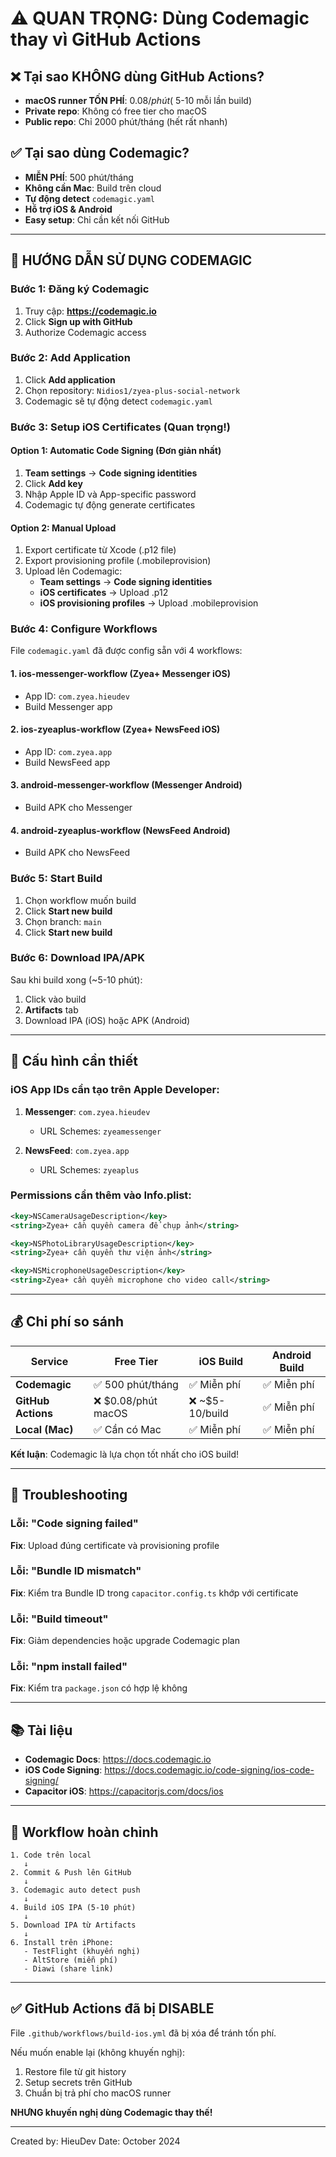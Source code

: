 # ⚠️ QUAN TRỌNG: Dùng Codemagic thay vì GitHub Actions

## ❌ Tại sao KHÔNG dùng GitHub Actions?

- **macOS runner TỐN PHÍ**: $0.08/phút (~$5-10 mỗi lần build)
- **Private repo**: Không có free tier cho macOS
- **Public repo**: Chỉ 2000 phút/tháng (hết rất nhanh)

## ✅ Tại sao dùng Codemagic?

- **MIỄN PHÍ**: 500 phút/tháng
- **Không cần Mac**: Build trên cloud
- **Tự động detect** `codemagic.yaml`
- **Hỗ trợ iOS & Android**
- **Easy setup**: Chỉ cần kết nối GitHub

---

## 🚀 HƯỚNG DẪN SỬ DỤNG CODEMAGIC

### Bước 1: Đăng ký Codemagic

1. Truy cập: **https://codemagic.io**
2. Click **Sign up with GitHub**
3. Authorize Codemagic access

### Bước 2: Add Application

1. Click **Add application**
2. Chọn repository: `Nidios1/zyea-plus-social-network`
3. Codemagic sẽ tự động detect `codemagic.yaml`

### Bước 3: Setup iOS Certificates (Quan trọng!)

#### Option 1: Automatic Code Signing (Đơn giản nhất)

1. **Team settings** → **Code signing identities**
2. Click **Add key**
3. Nhập Apple ID và App-specific password
4. Codemagic tự động generate certificates

#### Option 2: Manual Upload

1. Export certificate từ Xcode (.p12 file)
2. Export provisioning profile (.mobileprovision)
3. Upload lên Codemagic:
   - **Team settings** → **Code signing identities**
   - **iOS certificates** → Upload .p12
   - **iOS provisioning profiles** → Upload .mobileprovision

### Bước 4: Configure Workflows

File `codemagic.yaml` đã được config sẵn với 4 workflows:

#### 1. **ios-messenger-workflow** (Zyea+ Messenger iOS)
- App ID: `com.zyea.hieudev`
- Build Messenger app

#### 2. **ios-zyeaplus-workflow** (Zyea+ NewsFeed iOS)
- App ID: `com.zyea.app`
- Build NewsFeed app

#### 3. **android-messenger-workflow** (Messenger Android)
- Build APK cho Messenger

#### 4. **android-zyeaplus-workflow** (NewsFeed Android)
- Build APK cho NewsFeed

### Bước 5: Start Build

1. Chọn workflow muốn build
2. Click **Start new build**
3. Chọn branch: `main`
4. Click **Start new build**

### Bước 6: Download IPA/APK

Sau khi build xong (~5-10 phút):
1. Click vào build
2. **Artifacts** tab
3. Download IPA (iOS) hoặc APK (Android)

---

## 📝 Cấu hình cần thiết

### iOS App IDs cần tạo trên Apple Developer:

1. **Messenger**: `com.zyea.hieudev`
   - URL Schemes: `zyeamessenger`
   
2. **NewsFeed**: `com.zyea.app`
   - URL Schemes: `zyeaplus`

### Permissions cần thêm vào Info.plist:

```xml
<key>NSCameraUsageDescription</key>
<string>Zyea+ cần quyền camera để chụp ảnh</string>

<key>NSPhotoLibraryUsageDescription</key>
<string>Zyea+ cần quyền thư viện ảnh</string>

<key>NSMicrophoneUsageDescription</key>
<string>Zyea+ cần quyền microphone cho video call</string>
```

---

## 💰 Chi phí so sánh

| Service | Free Tier | iOS Build | Android Build |
|---------|-----------|-----------|---------------|
| **Codemagic** | ✅ 500 phút/tháng | ✅ Miễn phí | ✅ Miễn phí |
| **GitHub Actions** | ❌ $0.08/phút macOS | ❌ ~$5-10/build | ✅ Miễn phí |
| **Local (Mac)** | ✅ Cần có Mac | ✅ Miễn phí | ✅ Miễn phí |

**Kết luận**: Codemagic là lựa chọn tốt nhất cho iOS build!

---

## 🔧 Troubleshooting

### Lỗi: "Code signing failed"
**Fix**: Upload đúng certificate và provisioning profile

### Lỗi: "Bundle ID mismatch"
**Fix**: Kiểm tra Bundle ID trong `capacitor.config.ts` khớp với certificate

### Lỗi: "Build timeout"
**Fix**: Giảm dependencies hoặc upgrade Codemagic plan

### Lỗi: "npm install failed"
**Fix**: Kiểm tra `package.json` có hợp lệ không

---

## 📚 Tài liệu

- **Codemagic Docs**: https://docs.codemagic.io
- **iOS Code Signing**: https://docs.codemagic.io/code-signing/ios-code-signing/
- **Capacitor iOS**: https://capacitorjs.com/docs/ios

---

## 🎯 Workflow hoàn chỉnh

```
1. Code trên local
   ↓
2. Commit & Push lên GitHub
   ↓
3. Codemagic auto detect push
   ↓
4. Build iOS IPA (5-10 phút)
   ↓
5. Download IPA từ Artifacts
   ↓
6. Install trên iPhone:
   - TestFlight (khuyến nghị)
   - AltStore (miễn phí)
   - Diawi (share link)
```

---

## ✅ GitHub Actions đã bị DISABLE

File `.github/workflows/build-ios.yml` đã bị xóa để tránh tốn phí.

Nếu muốn enable lại (không khuyến nghị):
1. Restore file từ git history
2. Setup secrets trên GitHub
3. Chuẩn bị trả phí cho macOS runner

**NHƯNG khuyến nghị dùng Codemagic thay thế!**

---

Created by: HieuDev
Date: October 2024

